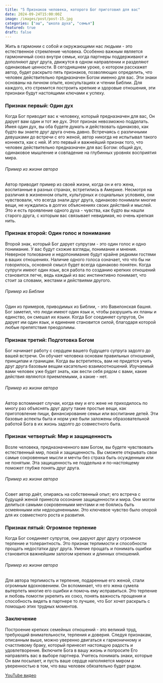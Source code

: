 ```yaml
---
title: "5 Признаков человека, которого Бог приготовил для вас"
date: 2024-09-24T15:00:00Z
image: /images/post/post-15.jpg
categories: ["аш", "школа духа", "семья"]
featured: true
draft: false
---
```


Жить в гармонии с собой и окружающими нас людьми - это естественное стремление человека. Особенно важным является гармоничный союз внутри семьи, когда партнеры поддерживают и дополняют друг друга, движутся в одном направлении и разделяют одинаковые ценности. В сегодняшнем уроке, о котором расскажет автор, будет раскрыто пять признаков, позволяющих определить, что человек действительно предназначен Богом именно для вас. Эти знаки основаны на личном опыте, консультациях и чтении Библии. Для каждого, кто стремится построить крепкие и здоровые отношения, эти признаки будут настоящими ключами к успеху.

### Признак первый: Один дух

Когда Бог приводит вас к человеку, который предназначен для вас, Он дарует вам один и тот же дух. Этот признак невозможно подделать. Имея один дух, вы оба будете думать и действовать одинаково, как будто вы знаете друг друга очень давно. Встречаясь с различными девушками до встречи с его женой, автор никогда не испытывал такого коннекта, как с ней. И это первый и важнейший признак того, что человек действительно предназначен для вас Богом: общий дух, одинаковое мышление и совпадение на глубинных уровнях восприятия мира.

###### Пример из жизни автора

Автор приводит пример из своей жизни, когда он и его жена, воспитанные в разных странах, встретились в Америке. Несмотря на различия в жизненном опыте, культурных и социальных условиях, они чувствовали, что всегда знали друг друга, одинаково понимали многие вещи, не нуждались в долгих объяснениях своих действий и мыслей. Это и есть проявление одного духа - чувства, как будто вы нашли старого друга, с которым вас связывает невидимая, но очень крепкая нить.

### Признак второй: Один голос и понимание

Второй знак, который Бог дарует супругам - это один голос и одно понимание. У вас будут схожие взгляды, понимание и мнения. Неверное толкование и недопонимание будут крайне редкими гостями в ваших отношениях. Наличие одного голоса означает, что что бы ни говорилось, основной смысл будет всегда одинаково понятен. Когда супруги имеют один язык, вся работа по созданию крепких отношений становится легче, ведь каждый из вас инстинктивно понимает, что стоит за словами, жестами и действиями другого.

###### Пример из Библии

Один из примеров, приводимых из Библии, - это Вавилонская башня. Бог заметил, что люди имеют один язык и, чтобы разрушить их планы и единство, он смешал их языки. Когда Бог соединяет супругов, Он дарует им один язык, и единение становится силой, благодаря которой любые препятствия преодолимы.

### Признак третий: Подготовка Богом

Бог начинает работу с сердцем вашего будущего супруга задолго до вашей встречи. Он обучает человека основам правильных отношений, принципам и границам. Когда вы встретитесь, вам не придется учить друг друга базовым вещам касательно взаимоотношений. Изучаемый вами человек уже будет знать, как вести себя рядом с вами, какие действия являются приемлемыми, а какие - нет.

###### Пример из жизни автора

Автор вспоминает случаи, когда ему и его жене не приходилось по многу раз объяснять друг другу такие простые вещи, как приготовление пищи, финансирование семьи или воспитание детей. Эти базовые аспекты быта и норм уже были заложены образовательной работой Бога в их жизнь задолго до совместного быта.

### Признак четвертый: Мир и защищенность

Возле человека, предназначенного вам Богом, вы будете чувствовать естественный мир, покой и защищенность. Вы сможете открывать свои самые сокровенные мысли и мечты без страха быть осужденным или не понятым. Эта защищенность не поддельна и по-настоящему поможет глубже понять друг друга.

###### Пример из жизни автора

Совет автор даёт, опираясь на собственный опыт; его встреча с будущей женой принесла осознание защищенности и мира. Они могли делиться самыми сокровенными мечтами и не боялись быть осмеянными или недооцененными. Это ключевое чувство было опорой для их совместного роста и развития.

### Признак пятый: Огромное терпение

Когда Бог соединяет супругов, они даруют друг другу огромное терпение и толерантность. Это признак терпимости и способности прощать недостатки друг друга. Умение прощать и понимать ошибки становится важнейшим залогом крепких и длинных отношений.

###### Пример из жизни автора

Для автора терпимость и терпение, подаренные его женой, стали огромным вдохновением. Он вспоминает, что его жена сумела вытерпеть многие его ошибки и помочь ему исправиться. Это терпение и любовь помогли укрепить их союз, понять важность прощения и способность видеть в партнере то лучшее, что Бог хочет раскрыть с помощью этих трудных моментов.

### Заключение

Построение крепких семейных отношений - это великий труд, требующий внимательности, терпения и доверия. Следуя признакам, описанным выше, можно уверенно двигаться к гармоничному и счастливому браку, который принесет настоящую радость и удовлетворение. Включите Бога в вашу жизнь и попросите Его направлять вас в выборе партнера. Учитесь понимать знаки, которые Он вам посылает, и пусть ваше сердце наполняется миром и уверенностью в том, что ваш человек обязательно будет рядом.

[YouTube видео](https://youtu.be/4sUu9Cyx-Eg?si=pJzSxSjsha4U2StM)
